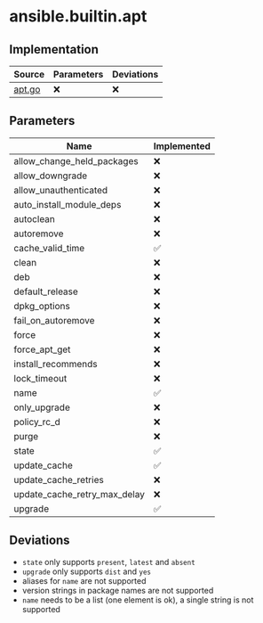 # ansible.builtin.apt

## Implementation

| Source | Parameters | Deviations |
|--------|------------|------------|
| [apt.go](../../pkg/exec/apt.go) | :x: | :x: |

## Parameters

| Name | Implemented |
|------|-------------|
| allow_change_held_packages |  :x:  |
| allow_downgrade |  :x:  |
| allow_unauthenticated |  :x:  |
| auto_install_module_deps |  :x:  |
| autoclean |  :x:  |
| autoremove |  :x:  |
| cache_valid_time |  :white_check_mark:  |
| clean |  :x:  |
| deb |  :x:  |
| default_release |  :x:  |
| dpkg_options |  :x:  |
| fail_on_autoremove |  :x:  |
| force |  :x:  |
| force_apt_get |  :x:  |
| install_recommends |  :x:  |
| lock_timeout |  :x:  |
| name |  :white_check_mark:  |
| only_upgrade |  :x:  |
| policy_rc_d |  :x:  |
| purge |  :x:  |
| state |  :white_check_mark:  |
| update_cache |  :white_check_mark:  |
| update_cache_retries |  :x:  |
| update_cache_retry_max_delay |  :x:  |
| upgrade |  :white_check_mark:  |

## Deviations

* `state` only supports `present`, `latest` and `absent`
* `upgrade` only supports `dist` and `yes`
* aliases for `name` are not supported
* version strings in package names are not supported
* `name` needs to be a list (one element is ok), a single string is not supported

